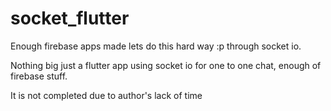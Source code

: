 # socket_flutter

Enough firebase apps made lets do this hard way :p through socket io.

Nothing big just a flutter app using socket io for one to one chat, enough of firebase stuff.

It is not completed due to author's lack of time
